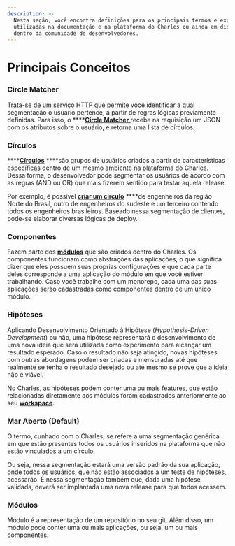 ```yaml
---
description: >-
  Nesta seção, você encontra definições para os principais termos e expressões
  utilizadas na documentação e na plataforma do Charles ou ainda em discussões
  dentro da comunidade de desenvolvedores.
---
```


# Principais Conceitos

### **Circle Matcher**

Trata-se de um serviço HTTP que permite você identificar a qual segmentação o usuário pertence, a partir de regras lógicas previamente definidas. Para isso, o ****[**Circle Matcher** ](https://docs.charlescd.io/v/v0.2.7/referencia/circle-matcher)recebe na requisição um JSON com os atributos sobre o usuário, e retorna uma lista de círculos.

### **Círculos**

\*\*\*\*[**Círculos**](https://docs.charlescd.io/v/v0.2.7/referencia/circulos) ****são grupos de usuários criados a partir de características específicas dentro de um mesmo ambiente na plataforma do Charles. Dessa forma, o desenvolvedor pode segmentar os usuários de acordo com as regras \(AND ou OR\) que mais fizerem sentido para testar aquela release. 

Por exemplo, é possível [**criar um círculo**](https://docs.charlescd.io/v/v0.2.7/referencia/circulos#como-criar-circulos) ****de engenheiros da região Norte do Brasil, outro de engenheiros do sudeste e um terceiro contendo todos os engenheiros brasileiros. Baseado nessa segmentação de clientes, pode-se elaborar diversas lógicas de deploy.

### **Componentes**

Fazem parte dos [**módulos**](https://docs.charlescd.io/v/v0.2.7/primeiros-passos/criando-modulos) que são criados dentro do Charles. Os componentes funcionam como abstrações das aplicações, o que significa dizer que eles possuem suas próprias configurações e que cada parte deles corresponde a uma aplicação do módulo em que você estiver trabalhando. Caso você trabalhe com um monorepo, cada uma das suas aplicações serão cadastradas como componentes dentro de um único módulo.

### **Hipóteses**

Aplicando Desenvolvimento Orientado à Hipótese \(_Hypothesis-Driven Development_\) ou não, uma hipótese representará o desenvolvimento de uma nova ideia que será utilizada como experimento para alcançar um resultado esperado. Caso o resultado não seja atingido, novas hipóteses com outras abordagens podem ser criadas e mensuradas até que realmente se tenha o resultado desejado ou até mesmo se prove que a ideia não é viável.

No Charles, as hipóteses podem conter uma ou mais features, que estão relacionadas diretamente aos módulos foram cadastrados anteriormente ao seu [**workspace**](https://docs.charlescd.io/v/v0.2.7/primeiros-passos/definindo-workspace).

### Mar Aberto \(Default\)

O termo, cunhado com o Charles, se refere a uma segmentação genérica em que estão presentes todos os usuários inseridos na plataforma que não estão vinculados a um círculo. 

Ou seja, nessa segmentação estará uma versão padrão da sua aplicação, onde todos os usuários, que não estão associados a um teste de hipóteses, acessarão. É nessa segmentação também que, dada uma hipótese validada, deverá ser implantada uma nova release para que todos acessem.

### Módulos

Módulo é a representação de um repositório no seu git. Além disso, um módulo pode conter uma ou mais aplicações, ou seja, um ou mais componentes.

